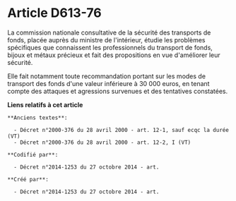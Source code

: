 # Article D613-76

La commission nationale consultative de la sécurité des transports de fonds, placée auprès du ministre de l'intérieur, étudie
les problèmes spécifiques que connaissent les professionnels du transport de fonds, bijoux et métaux précieux et fait des
propositions en vue d'améliorer leur sécurité.

Elle fait notamment toute recommandation portant sur les modes de transport des fonds d'une valeur inférieure à 30 000 euros,
en tenant compte des attaques et agressions survenues et des tentatives constatées.

**Liens relatifs à cet article**

	**Anciens textes**:

	  - Décret n°2000-376 du 28 avril 2000 - art. 12-1, sauf ecqc la durée (VT)
	  - Décret n°2000-376 du 28 avril 2000 - art. 12-2, I (VT)

	**Codifié par**:

	  - Décret n°2014-1253 du 27 octobre 2014 - art.

	**Créé par**:

	  - Décret n°2014-1253 du 27 octobre 2014 - art.
